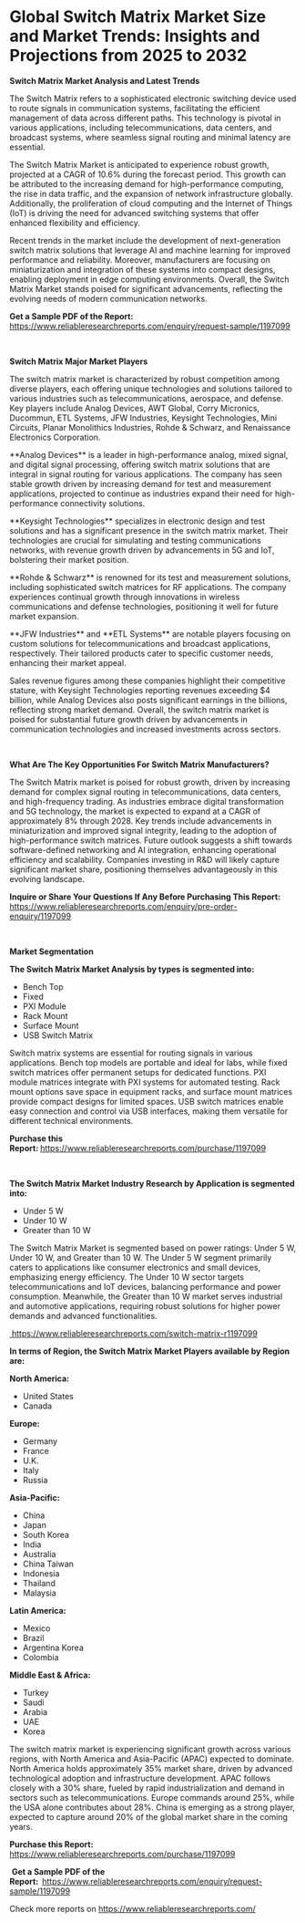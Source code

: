 <p><h1>Global Switch Matrix Market Size and Market Trends: Insights and Projections from 2025 to 2032</h1></p><p><strong>Switch Matrix Market Analysis and Latest Trends</strong></p>
<p><p>The Switch Matrix refers to a sophisticated electronic switching device used to route signals in communication systems, facilitating the efficient management of data across different paths. This technology is pivotal in various applications, including telecommunications, data centers, and broadcast systems, where seamless signal routing and minimal latency are essential.</p><p>The Switch Matrix Market is anticipated to experience robust growth, projected at a CAGR of 10.6% during the forecast period. This growth can be attributed to the increasing demand for high-performance computing, the rise in data traffic, and the expansion of network infrastructure globally. Additionally, the proliferation of cloud computing and the Internet of Things (IoT) is driving the need for advanced switching systems that offer enhanced flexibility and efficiency.</p><p>Recent trends in the market include the development of next-generation switch matrix solutions that leverage AI and machine learning for improved performance and reliability. Moreover, manufacturers are focusing on miniaturization and integration of these systems into compact designs, enabling deployment in edge computing environments. Overall, the Switch Matrix Market stands poised for significant advancements, reflecting the evolving needs of modern communication networks.</p></p>
<p><strong>Get a Sample PDF of the Report:&nbsp;</strong> <a href="https://www.reliableresearchreports.com/enquiry/request-sample/1197099?utm_campaign=2205&utm_medium=2&utm_source=Github&utm_content=ia&utm_term=10022025&utm_id=switch-matrix">https://www.reliableresearchreports.com/enquiry/request-sample/1197099</a></p>
<p>&nbsp;</p>
<p><strong>Switch Matrix Major Market Players</strong></p>
<p><p>The switch matrix market is characterized by robust competition among diverse players, each offering unique technologies and solutions tailored to various industries such as telecommunications, aerospace, and defense. Key players include Analog Devices, AWT Global, Corry Micronics, Ducommun, ETL Systems, JFW Industries, Keysight Technologies, Mini Circuits, Planar Monolithics Industries, Rohde & Schwarz, and Renaissance Electronics Corporation.</p><p>**Analog Devices** is a leader in high-performance analog, mixed signal, and digital signal processing, offering switch matrix solutions that are integral in signal routing for various applications. The company has seen stable growth driven by increasing demand for test and measurement applications, projected to continue as industries expand their need for high-performance connectivity solutions.</p><p>**Keysight Technologies** specializes in electronic design and test solutions and has a significant presence in the switch matrix market. Their technologies are crucial for simulating and testing communications networks, with revenue growth driven by advancements in 5G and IoT, bolstering their market position.</p><p>**Rohde & Schwarz** is renowned for its test and measurement solutions, including sophisticated switch matrices for RF applications. The company experiences continual growth through innovations in wireless communications and defense technologies, positioning it well for future market expansion.</p><p>**JFW Industries** and **ETL Systems** are notable players focusing on custom solutions for telecommunications and broadcast applications, respectively. Their tailored products cater to specific customer needs, enhancing their market appeal.</p><p>Sales revenue figures among these companies highlight their competitive stature, with Keysight Technologies reporting revenues exceeding $4 billion, while Analog Devices also posts significant earnings in the billions, reflecting strong market demand. Overall, the switch matrix market is poised for substantial future growth driven by advancements in communication technologies and increased investments across sectors.</p></p>
<p>&nbsp;</p>
<p><strong>What Are The Key Opportunities For Switch Matrix Manufacturers?</strong></p>
<p><p>The Switch Matrix market is poised for robust growth, driven by increasing demand for complex signal routing in telecommunications, data centers, and high-frequency trading. As industries embrace digital transformation and 5G technology, the market is expected to expand at a CAGR of approximately 8% through 2028. Key trends include advancements in miniaturization and improved signal integrity, leading to the adoption of high-performance switch matrices. Future outlook suggests a shift towards software-defined networking and AI integration, enhancing operational efficiency and scalability. Companies investing in R&D will likely capture significant market share, positioning themselves advantageously in this evolving landscape.</p></p>
<p><strong>Inquire or Share Your Questions If Any Before Purchasing This Report:</strong> <a href="https://www.reliableresearchreports.com/enquiry/pre-order-enquiry/1197099?utm_campaign=2205&utm_medium=2&utm_source=Github&utm_content=ia&utm_term=10022025&utm_id=switch-matrix">https://www.reliableresearchreports.com/enquiry/pre-order-enquiry/1197099</a></p>
<p>&nbsp;</p>
<p><strong>Market Segmentation</strong></p>
<p><strong>The Switch Matrix Market Analysis by types is segmented into:</strong></p>
<p><ul><li>Bench Top</li><li>Fixed</li><li>PXI Module</li><li>Rack Mount</li><li>Surface Mount</li><li>USB Switch Matrix</li></ul></p>
<p><p>Switch matrix systems are essential for routing signals in various applications. Bench top models are portable and ideal for labs, while fixed switch matrices offer permanent setups for dedicated functions. PXI module matrices integrate with PXI systems for automated testing. Rack mount options save space in equipment racks, and surface mount matrices provide compact designs for limited spaces. USB switch matrices enable easy connection and control via USB interfaces, making them versatile for different technical environments.</p></p>
<p><strong>Purchase this Report:&nbsp;</strong><a href="https://www.reliableresearchreports.com/purchase/1197099?utm_campaign=2205&utm_medium=2&utm_source=Github&utm_content=ia&utm_term=10022025&utm_id=switch-matrix">https://www.reliableresearchreports.com/purchase/1197099</a></p>
<p>&nbsp;</p>
<p><strong>The Switch Matrix Market Industry Research by Application is segmented into:</strong></p>
<p><ul><li>Under 5 W</li><li>Under 10 W</li><li>Greater than 10 W</li></ul></p>
<p><p>The Switch Matrix Market is segmented based on power ratings: Under 5 W, Under 10 W, and Greater than 10 W. The Under 5 W segment primarily caters to applications like consumer electronics and small devices, emphasizing energy efficiency. The Under 10 W sector targets telecommunications and IoT devices, balancing performance and power consumption. Meanwhile, the Greater than 10 W market serves industrial and automotive applications, requiring robust solutions for higher power demands and advanced functionalities.</p></p>
<p><a href="https://www.reliableresearchreports.com/switch-matrix-r1197099?utm_campaign=2205&utm_medium=2&utm_source=Github&utm_content=ia&utm_term=10022025&utm_id=switch-matrix">&nbsp;https://www.reliableresearchreports.com/switch-matrix-r1197099</a></p>
<p><strong>In terms of Region, the Switch Matrix Market Players available by Region are:</strong></p>
<p>
    <p> <strong> North America: </strong>
        <ul>
            <li>United States</li>
            <li>Canada</li>
        </ul>
        </p> 
    <p> <strong> Europe: </strong>
        <ul>
            <li>Germany</li>
            <li>France</li>
            <li>U.K.</li>
            <li>Italy</li>
            <li>Russia</li>
        </ul>
        </p> 
    <p> <strong> Asia-Pacific: </strong>
        <ul>
            <li>China</li>
            <li>Japan</li>
            <li>South Korea</li>
            <li>India</li>
            <li>Australia</li>
            <li>China Taiwan</li>
            <li>Indonesia</li>
            <li>Thailand</li>
            <li>Malaysia</li>
        </ul>
        </p> 
    <p> <strong> Latin America: </strong>
        <ul>
            <li>Mexico</li>
            <li>Brazil</li>
            <li>Argentina Korea</li>
            <li>Colombia</li>
        </ul>
        </p> 
    <p> <strong> Middle East & Africa: </strong>
        <ul>
            <li>Turkey</li>
            <li>Saudi</li>
            <li>Arabia</li>
            <li>UAE</li>
            <li>Korea</li>
        </ul>
    </p>
    </p>
<p><p>The switch matrix market is experiencing significant growth across various regions, with North America and Asia-Pacific (APAC) expected to dominate. North America holds approximately 35% market share, driven by advanced technological adoption and infrastructure development. APAC follows closely with a 30% share, fueled by rapid industrialization and demand in sectors such as telecommunications. Europe commands around 25%, while the USA alone contributes about 28%. China is emerging as a strong player, expected to capture around 20% of the global market share in the coming years.</p></p>
<p><strong>Purchase this Report: </strong><a href="https://www.reliableresearchreports.com/purchase/1197099?utm_campaign=2205&utm_medium=2&utm_source=Github&utm_content=ia&utm_term=10022025&utm_id=switch-matrix">https://www.reliableresearchreports.com/purchase/1197099</a></p>
<p>&nbsp;<strong>Get a Sample PDF of the Report:&nbsp;&nbsp;</strong><a href="https://www.reliableresearchreports.com/enquiry/request-sample/1197099?utm_campaign=2205&utm_medium=2&utm_source=Github&utm_content=ia&utm_term=10022025&utm_id=switch-matrix">https://www.reliableresearchreports.com/enquiry/request-sample/1197099</a></p>
<p><strong></strong></p>
<p>Check more reports on <a href="https://www.reliableresearchreports.com/?utm_campaign=2205&utm_medium=2&utm_source=Github&utm_content=ia&utm_term=10022025&utm_id=switch-matrix">https://www.reliableresearchreports.com/</a></p>